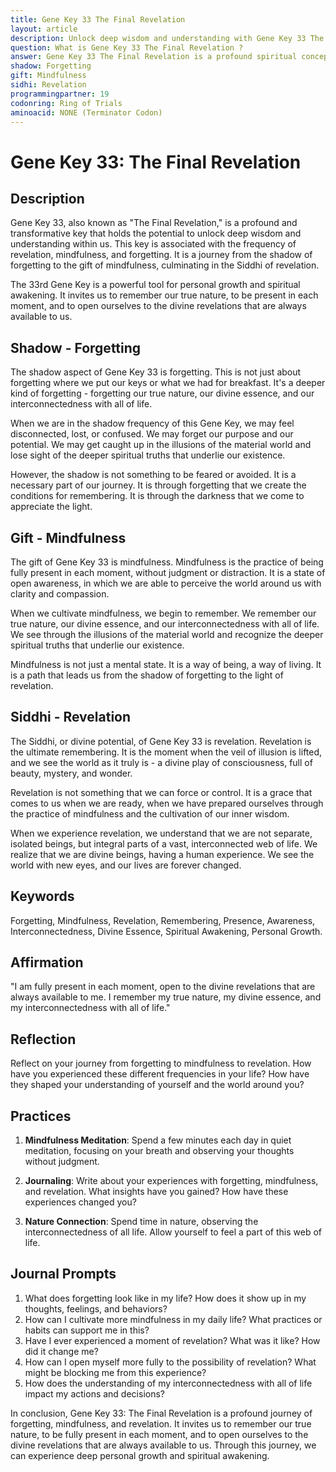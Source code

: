 ```yaml
---
title: Gene Key 33 The Final Revelation
layout: article
description: Unlock deep wisdom and understanding with Gene Key 33 The Final Revelation. Journey from forgetting to mindfulness, culminating in divine revelation. Discover your true nature and spiritual awakening.
question: What is Gene Key 33 The Final Revelation ?
answer: Gene Key 33 The Final Revelation is a profound spiritual concept that signifies the ultimate understanding of life's mysteries. It's about transcending limitations and achieving enlightenment.
shadow: Forgetting
gift: Mindfulness
sidhi: Revelation
programmingpartner: 19
codonring: Ring of Trials
aminoacid: NONE (Terminator Codon)
---
```

# Gene Key 33: The Final Revelation

## Description

Gene Key 33, also known as "The Final Revelation," is a profound and transformative key that holds the potential to unlock deep wisdom and understanding within us. This key is associated with the frequency of revelation, mindfulness, and forgetting. It is a journey from the shadow of forgetting to the gift of mindfulness, culminating in the Siddhi of revelation. 

The 33rd Gene Key is a powerful tool for personal growth and spiritual awakening. It invites us to remember our true nature, to be present in each moment, and to open ourselves to the divine revelations that are always available to us. 

## Shadow - Forgetting

The shadow aspect of Gene Key 33 is forgetting. This is not just about forgetting where we put our keys or what we had for breakfast. It's a deeper kind of forgetting - forgetting our true nature, our divine essence, and our interconnectedness with all of life. 

When we are in the shadow frequency of this Gene Key, we may feel disconnected, lost, or confused. We may forget our purpose and our potential. We may get caught up in the illusions of the material world and lose sight of the deeper spiritual truths that underlie our existence. 

However, the shadow is not something to be feared or avoided. It is a necessary part of our journey. It is through forgetting that we create the conditions for remembering. It is through the darkness that we come to appreciate the light. 

## Gift - Mindfulness

The gift of Gene Key 33 is mindfulness. Mindfulness is the practice of being fully present in each moment, without judgment or distraction. It is a state of open awareness, in which we are able to perceive the world around us with clarity and compassion. 

When we cultivate mindfulness, we begin to remember. We remember our true nature, our divine essence, and our interconnectedness with all of life. We see through the illusions of the material world and recognize the deeper spiritual truths that underlie our existence. 

Mindfulness is not just a mental state. It is a way of being, a way of living. It is a path that leads us from the shadow of forgetting to the light of revelation. 

## Siddhi - Revelation

The Siddhi, or divine potential, of Gene Key 33 is revelation. Revelation is the ultimate remembering. It is the moment when the veil of illusion is lifted, and we see the world as it truly is - a divine play of consciousness, full of beauty, mystery, and wonder. 

Revelation is not something that we can force or control. It is a grace that comes to us when we are ready, when we have prepared ourselves through the practice of mindfulness and the cultivation of our inner wisdom. 

When we experience revelation, we understand that we are not separate, isolated beings, but integral parts of a vast, interconnected web of life. We realize that we are divine beings, having a human experience. We see the world with new eyes, and our lives are forever changed. 

## Keywords

Forgetting, Mindfulness, Revelation, Remembering, Presence, Awareness, Interconnectedness, Divine Essence, Spiritual Awakening, Personal Growth.

## Affirmation

"I am fully present in each moment, open to the divine revelations that are always available to me. I remember my true nature, my divine essence, and my interconnectedness with all of life."

## Reflection

Reflect on your journey from forgetting to mindfulness to revelation. How have you experienced these different frequencies in your life? How have they shaped your understanding of yourself and the world around you? 

## Practices

1. **Mindfulness Meditation**: Spend a few minutes each day in quiet meditation, focusing on your breath and observing your thoughts without judgment. 

2. **Journaling**: Write about your experiences with forgetting, mindfulness, and revelation. What insights have you gained? How have these experiences changed you?

3. **Nature Connection**: Spend time in nature, observing the interconnectedness of all life. Allow yourself to feel a part of this web of life.

## Journal Prompts

1. What does forgetting look like in my life? How does it show up in my thoughts, feelings, and behaviors?
2. How can I cultivate more mindfulness in my daily life? What practices or habits can support me in this?
3. Have I ever experienced a moment of revelation? What was it like? How did it change me?
4. How can I open myself more fully to the possibility of revelation? What might be blocking me from this experience?
5. How does the understanding of my interconnectedness with all of life impact my actions and decisions? 

In conclusion, Gene Key 33: The Final Revelation is a profound journey of forgetting, mindfulness, and revelation. It invites us to remember our true nature, to be fully present in each moment, and to open ourselves to the divine revelations that are always available to us. Through this journey, we can experience deep personal growth and spiritual awakening.